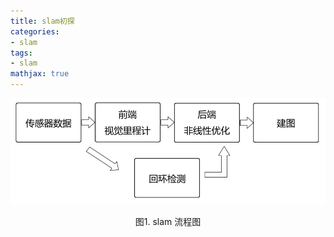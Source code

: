 ```yaml
---
title: slam初探
categories:
- slam
tags:
- slam
mathjax: true
---
```


![](slam1/slam.png)
<center> 图1. slam 流程图 </center>
